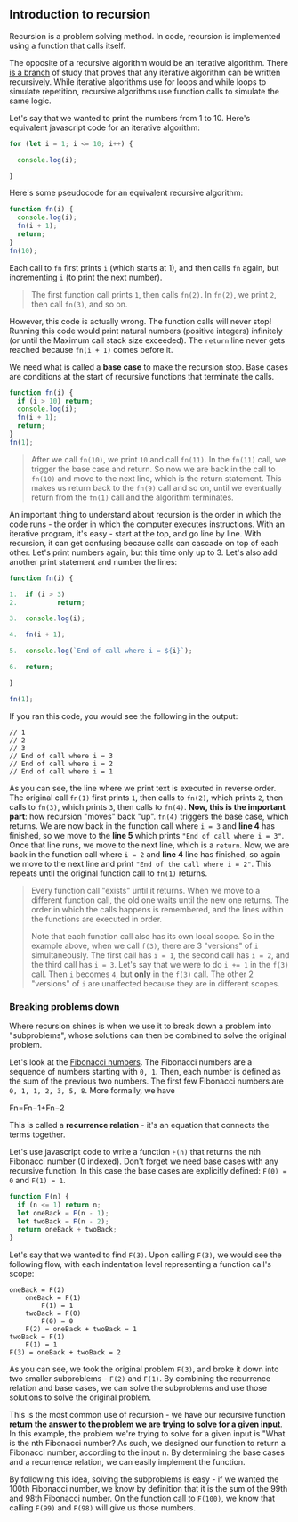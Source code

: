 ## Introduction to recursion

Recursion is a problem solving method. In code, recursion is implemented using a function that calls itself.

The opposite of a recursive algorithm would be an iterative algorithm. There [is a branch](https://en.wikipedia.org/wiki/Computability_theory) of study that proves that any iterative algorithm can be written  recursively. While iterative algorithms use for loops and while loops to simulate repetition, recursive algorithms use function calls to  simulate the same logic.

Let's say that we wanted to print the numbers from 1 to 10. Here's equivalent javascript code  for an iterative algorithm:

```js
for (let i = 1; i <= 10; i++) {

  console.log(i);

}
```

Here's some pseudocode for an equivalent recursive algorithm:

```js
function fn(i) {
  console.log(i);
  fn(i + 1);
  return;
}
fn(10);
```

Each call to `fn` first prints `i` (which starts at 1), and then calls `fn` again, but incrementing `i` (to print the next number).

> The first function call prints `1`, then calls `fn(2)`. In `fn(2)`, we print `2`, then call `fn(3)`, and so on.

However, this code is actually wrong.  The  function calls will never stop! Running this code would print natural  numbers (positive integers) infinitely (or until the Maximum call stack size exceeded). The `return` line never gets reached because `fn(i + 1)` comes before it.

We need what is called a **base case** to make the recursion stop. Base cases are conditions at the start of recursive functions that terminate the calls.

```js
function fn(i) {
  if (i > 10) return;
  console.log(i);
  fn(i + 1);
  return;
}
fn(1);
```

> After we call `fn(10)`, we print `10` and call `fn(11)`. In the `fn(11)` call, we trigger the base case and return. So now we are back in the call to `fn(10)` and move to the next line, which is the return statement. This makes us return back to the `fn(9)` call and so on, until we eventually return from the `fn(1)` call and the algorithm terminates.

An important thing to understand about recursion is the order in which  the code runs - the order in which the computer executes instructions.  With an iterative program, it's easy - start at the top, and go line by  line. With recursion, it can get confusing because calls can cascade on  top of each other. Let's print numbers again, but this time only up to  3. Let's also add another print statement and number the lines:

```js
function fn(i) {

1.  if (i > 3) 
2.  		return;

3.  console.log(i);

4.  fn(i + 1);

5.  console.log(`End of call where i = ${i}`);

6.  return;

}

fn(1);
```

If you ran this code, you would see the following in the output:

```
// 1
// 2
// 3
// End of call where i = 3
// End of call where i = 2
// End of call where i = 1
```

As you can see, the line where we print text is executed in reverse order. The original call `fn(1)` first prints `1`, then calls to `fn(2)`, which prints `2`, then calls to `fn(3)`, which prints `3`, then calls to `fn(4)`. **Now, this is the important part**: how recursion "moves" back "up". `fn(4)` triggers the base case, which returns. We are now back in the function call where `i = 3` and **line 4** has finished, so we move to the **line 5** which prints `"End of call where i = 3"`. Once that line runs, we move to the next line, which is a `return`. Now, we are back in the function call where `i = 2` and **line 4** line has finished, so again we move to the next line and print `"End of the call where i = 2"`. This repeats until the original function call to `fn(1)` returns.

> Every function call "exists" until it returns. When we move to a  different function call, the old one waits until the new one returns.  The order in which the calls happens is remembered, and the lines within the functions are executed in order.
>
> Note that each function call also has its own local scope. So in the example above, when we call `f(3)`, there are 3 "versions" of `i` simultaneously. The first call has `i = 1`, the second call has `i = 2`, and the third call has `i = 3`. Let's say that we were to do `i += 1` in the `f(3)` call. Then `i` becomes `4`, but **only** in the `f(3)` call. The other 2 "versions" of `i` are unaffected because they are in different scopes.

### Breaking problems down

 Where recursion shines is when  we use it to break down a problem into "subproblems", whose solutions  can then be combined to solve the original problem.

Let's look at the [Fibonacci numbers](https://en.wikipedia.org/wiki/Fibonacci_number). The Fibonacci numbers are a sequence of numbers starting with `0, 1`. Then, each number is defined as the sum of the previous two numbers. The first few Fibonacci numbers are `0, 1, 1, 2, 3, 5, 8`. More formally, we have

Fn=Fn−1+Fn−2

This is called a **recurrence relation** - it's an equation that connects the terms together.

Let's use javascript code to write a function `F(n)` that returns the nth Fibonacci number (0 indexed). Don't forget we need base cases with any  recursive function. In this case the base cases are explicitly defined: `F(0) = 0` and `F(1) = 1`.

```js
function F(n) {
  if (n <= 1) return n;
  let oneBack = F(n - 1);
  let twoBack = F(n - 2);
  return oneBack + twoBack;
}
```

Let's say that we wanted to find `F(3)`. Upon calling `F(3)`, we would see the following flow, with each indentation level representing a function call's scope:

```
oneBack = F(2)
    oneBack = F(1)
        F(1) = 1
    twoBack = F(0)
        F(0) = 0
    F(2) = oneBack + twoBack = 1
twoBack = F(1)
    F(1) = 1
F(3) = oneBack + twoBack = 2
```

As you can see, we took the original problem `F(3)`, and broke it down into two smaller subproblems - `F(2)` and `F(1)`. By combining the recurrence relation and base cases, we can solve the  subproblems and use those solutions to solve the original problem.

This is the most common use of recursion - we have our recursive function **return the answer to the problem we are trying to solve for a given input**. In this example, the problem we're trying to solve for a given input is "What is the nth Fibonacci number? As such, we designed our function to return a Fibonacci number, according to the input n. By determining the base cases and a recurrence relation, we can easily implement the function.

By following this idea, solving the subproblems is easy - if we  wanted the 100th Fibonacci number, we know by definition that it is the  sum of the 99th and 98th Fibonacci number. On the function call to `F(100)`, we know that calling `F(99)` and `F(98)` will give us those numbers.